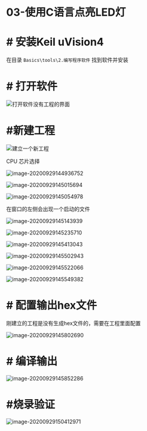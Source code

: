 # 03-使用C语言点亮LED灯

# # 安装Keil uVision4

在目录 `Basics\tools\2.编写程序软件` 找到软件并安装



# # 打开软件

![打开软件没有工程的界面](https://raw.githubusercontent.com/weiqifa0/pic/master/image-20200929144615825.png)

# #新建工程

![建立一个新工程](https://raw.githubusercontent.com/weiqifa0/pic/master/image-20200929144832262.png)

CPU 芯片选择

![image-20200929144936752](https://raw.githubusercontent.com/weiqifa0/pic/master/image-20200929144936752.png)

![image-20200929145015694](https://raw.githubusercontent.com/weiqifa0/pic/master/image-20200929145015694.png)

![image-20200929145054978](https://raw.githubusercontent.com/weiqifa0/pic/master/image-20200929145054978.png)

在窗口的左侧会出现一个启动的文件

![image-20200929145143939](https://raw.githubusercontent.com/weiqifa0/pic/master/image-20200929145143939.png)

![image-20200929145235710](https://raw.githubusercontent.com/weiqifa0/pic/master/image-20200929145235710.png)

![image-20200929145413043](https://raw.githubusercontent.com/weiqifa0/pic/master/image-20200929145413043.png)

![image-20200929145502943](https://raw.githubusercontent.com/weiqifa0/pic/master/image-20200929145502943.png)

![image-20200929145522066](https://raw.githubusercontent.com/weiqifa0/pic/master/image-20200929145522066.png)

![image-20200929145549382](https://raw.githubusercontent.com/weiqifa0/pic/master/image-20200929145549382.png)

# # 配置输出hex文件

刚建立的工程是没有生成hex文件的，需要在工程里面配置

![image-20200929145802690](https://raw.githubusercontent.com/weiqifa0/pic/master/image-20200929145802690.png)

# # 编译输出

![image-20200929145852286](https://raw.githubusercontent.com/weiqifa0/pic/master/image-20200929145852286.png)

# #烧录验证

![image-20200929150412971](https://raw.githubusercontent.com/weiqifa0/pic/master/image-20200929150412971.png)